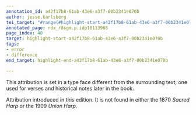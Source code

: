 ```yaml
---
annotation_id: a42f17b8-61ab-43e6-a3f7-00b2341e070b
author: jesse.karlsberg
tei_target: "#range(#highlight-start-a42f17b8-61ab-43e6-a3f7-00b2341e070b, #highlight-end-a42f17b8-61ab-43e6-a3f7-00b2341e070b)"
annotated_page: rdx_r8sgm.p.idp10113968
page_index: 40
target: highlight-start-a42f17b8-61ab-43e6-a3f7-00b2341e070b
tags:
- error
- difference
end_target: highlight-end-a42f17b8-61ab-43e6-a3f7-00b2341e070b

---
```

This attribution is set in a type face different from the surrounding text; one used for verses and historical notes later in the book.

Attribution introduced in this edition.  It is not found in either the 1870 *Sacred Harp* or the 1909 *Union Harp*.